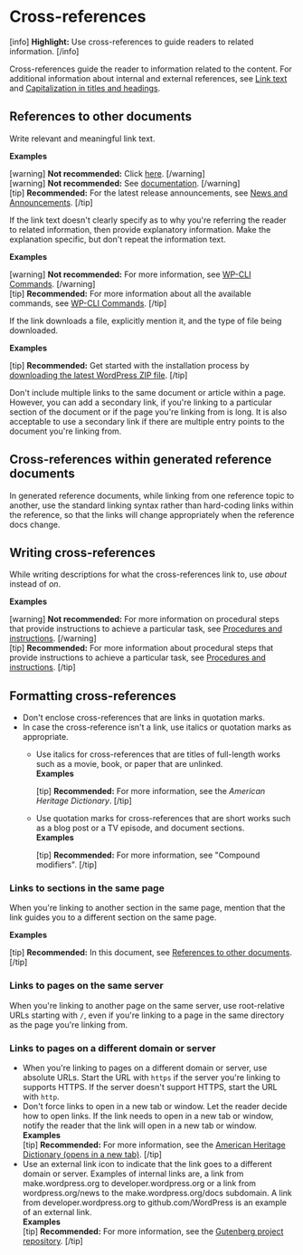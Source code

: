 # Cross-references

[info] **Highlight:** Use cross-references to guide readers to related information. [/info]  

Cross-references guide the reader to information related to the content. For additional information about internal and external references, see [Link text](https://make.wordpress.org/docs/style-guide/linking/link-text/) and [Capitalization in titles and headings](https://make.wordpress.org/docs/style-guide/language-grammar/capitalization/#capitalization-in-titles-and-headings).

## References to other documents

Write relevant and meaningful link text.

**Examples**  

[warning] **Not recommended:** Click [here](https://wordpress.org/news/). [/warning]  
[warning] **Not recommended:** See [documentation](https://wordpress.org/support/). [/warning]  
[tip] **Recommended:** For the latest release announcements, see [News and Announcements](https://wordpress.org/news/).  [/tip]  

If the link text doesn't clearly specify as to why you're referring the reader to related information, then provide explanatory information. Make the explanation specific, but don't repeat the information text.

**Examples**  

[warning] **Not recommended:** For more information, see [WP-CLI Commands](https://developer.wordpress.org/cli/commands/). [/warning]  
[tip] **Recommended:** For more information about all the available commands, see [WP-CLI Commands](https://developer.wordpress.org/cli/commands/). [/tip]  

If the link downloads a file, explicitly mention it, and the type of file being downloaded.

**Examples**  

[tip] **Recommended:** Get started with the installation process by [downloading the latest WordPress ZIP file](https://wordpress.org/latest.zip). [/tip]  

Don't include multiple links to the same document or article within a page. However, you can add a secondary link, if you're linking to a particular section of the document or if the page you're linking from is long. It is also acceptable to use a secondary link if there are multiple entry points to the document you're linking from.

## Cross-references within generated reference documents

In generated reference documents, while linking from one reference topic to another, use the standard linking syntax rather than hard-coding links within the reference, so that the links will change appropriately when the reference docs change.

## Writing cross-references

While writing descriptions for what the cross-references link to, use *about* instead of *on*.

**Examples**  

[warning] **Not recommended:** For more information on procedural steps that provide instructions to achieve a particular task, see [Procedures and instructions](https://make.wordpress.org/docs/style-guide/formatting/procedures/). [/warning]  
[tip] **Recommended:** For more information about procedural steps that provide instructions to achieve a particular task, see [Procedures and instructions](https://make.wordpress.org/docs/style-guide/formatting/procedures/). [/tip]  

## Formatting cross-references

- Don't enclose cross-references that are links in quotation marks.
- In case the cross-reference isn't a link, use italics or quotation marks as appropriate.
  - Use italics for cross-references that are titles of full-length works such as a movie, book, or paper that are unlinked.  
    **Examples**  

    [tip] **Recommended:** For more information, see the *American Heritage Dictionary*. [/tip]  

  - Use quotation marks for cross-references that are short works such as a blog post or a TV episode, and document sections.  
    **Examples**  

    [tip] **Recommended:** For more information, see "Compound modifiers". [/tip]  

### Links to sections in the same page

When you're linking to another section in the same page, mention that the link guides you to a different section on the same page.

**Examples**  

[tip] **Recommended:** In this document, see [References to other documents](#). [/tip]  

### Links to pages on the same server

When you're linking to another page on the same server, use root-relative URLs starting with `/`, even if you're linking to a page in the same directory as the page you're linking from.

### Links to pages on a different domain or server

- When you're linking to pages on a different domain or server, use absolute URLs. Start the URL with `https` if the server you're linking to supports HTTPS. If the server doesn't support HTTPS, start the URL with `http`.
- Don't force links to open in a new tab or window. Let the reader decide how to open links. If the link needs to open in a new tab or window, notify the reader that the link will open in a new tab or window.  
**Examples**  
[tip] **Recommended:** For more information, see the [American Heritage Dictionary (opens in a new tab)](https://ahdictionary.com/). [/tip]  
- Use an external link icon to indicate that the link goes to a different domain or server. Examples of internal links are, a link from make.wordpress.org to developer.wordpress.org or a link from wordpress.org/news to the make.wordpress.org/docs subdomain. A link from developer.wordpress.org to github.com/WordPress is an example of an external link.  
**Examples**  
[tip] **Recommended:** For more information, see the [Gutenberg project repository](https://github.com/WordPress/gutenberg). [/tip]  
